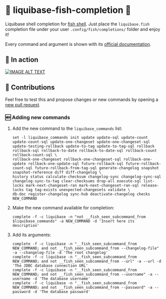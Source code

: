# :tropical_fish: liquibase-fish-completion :shell:

Liquibase shell completion for [fish shell](https://fishshell.com). Just place the `liquibase.fish` completion file under your user `.config/fish/completions/` folder and enjoy it!

Every command and argument is shown with its [official documentation](https://docs.liquibase.com/commands/home.html).

## :movie_camera: In action

[![IMAGE ALT TEXT](http://img.youtube.com/vi/Q-nYyONDv6Q/0.jpg)](http://www.youtube.com/watch?v=Q-nYyONDv6Q "Liquibase shell completion for fish shell")

## :construction_worker: Contributions

Feel free to test this and propose changes or new commands by opening a [new pull request](https://github.com/jandroav/liquibase-fish-completion/pulls).

### :new: Adding new commands

1. Add the new command to the `liquibase_commands` list:

    ```
    set -l liquibase_commands init update update-sql update-count update-count-sql update-one-changeset update-one-changeset-sql update-testing-rollback update-to-tag update-to-tag-sql rollback rollback-sql rollback-to-date rollback-to-date-sql rollback-count rollback-count-sql \
    rollback-one-changeset rollback-one-changeset-sql rollback-one-update rollback-one-update-sql future-rollback-sql future-rollback-count-sql future-rollback-from-tag-sql generate-changelog snapshot snapshot-reference diff diff-changelog \
    history status calculate-checksum changelog-sync changelog-sync-sql changelog-sync-to-tag clear-checksums drop-all execute-sql list-locks mark-next-changeset-ran mark-next-changeset-ran-sql release-locks tag tag-exists unexpected-changesets validate \
    db-doc register-changelog sync-hub deactivate-changelog checks NEW_COMMAND
    ```

2. Make the new command available for completion:

    ```
    complete -f -c liquibase -n "not __fish_seen_subcommand_from $liquibase_commands" -a NEW_COMMAND -d 'Insert here its description'
    ```

3. Add its arguments:

    ```
    complete -f -c liquibase -n "__fish_seen_subcommand_from NEW_COMMAND; and not __fish_seen_subcommand_from --changelog-file" -a --changelog-file -d 'The root changelog'
    complete -f -c liquibase -n "__fish_seen_subcommand_from NEW_COMMAND; and not __fish_seen_subcommand_from --url" -a --url -d 'The JDBC database connection URL'
    complete -f -c liquibase -n "__fish_seen_subcommand_from NEW_COMMAND; and not __fish_seen_subcommand_from --username" -a --username -d 'The database username'
    complete -f -c liquibase -n "__fish_seen_subcommand_from NEW_COMMAND; and not __fish_seen_subcommand_from --password" -a --password -d 'The database password'
    ```